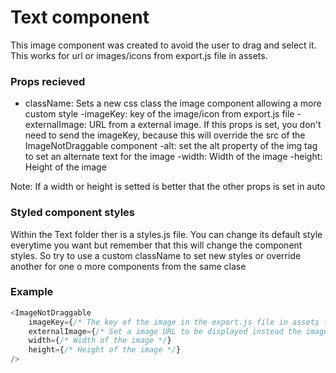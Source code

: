 # Text component

This image component was created to avoid the user to drag and select it. This works for url or images/icons from export.js file in assets.

### Props recieved 

- className: Sets a new css class the image component allowing a more custom style
-imageKey: key of the image/icon from export.js file
-externalImage: URL from a external image. If this props is set, you don't need to send the imageKey, because this will override the src of the ImageNotDraggable component
-alt: set the alt property of the img tag to set an alternate text for the image
-width: Width of the image
-height:  Height of the image

Note: If a width or height is setted is better that the other props is set in auto

### Styled component styles

Within the Text folder ther is a styles.js file. You can change its default style everytime you want but remember that this will change the component styles. So try to use a custom className to set new styles or override another for one o more components from the same clase 

### Example

~~~javascript
<ImageNotDraggable 
    imageKey={/* The key of the image in the export.js file in assets folder */}
    externalImage={/* Set a image URL to be displayed instead the imageKey prop*/}
    width={/* Width of the image */}
    height={/* Height of the image */}
/>
~~~